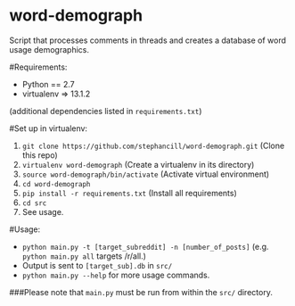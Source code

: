 # word-demograph
Script that processes comments in threads and creates a database of word usage demographics.

#Requirements:
* Python == 2.7
* virtualenv => 13.1.2

(additional dependencies listed in `requirements.txt`)

#Set up in virtualenv:
1. `git clone https://github.com/stephancill/word-demograph.git` (Clone this repo)
2. `virtualenv word-demograph` (Create a virtualenv in its directory)
3. `source word-demograph/bin/activate` (Activate virtual environment)
3. `cd word-demograph`
4. `pip install -r requirements.txt` (Install all requirements)
5. `cd src`
6. See usage.

#Usage:
* `python main.py -t [target_subreddit] -n [number_of_posts]`
(e.g. `python main.py all` targets /r/all.)
* Output is sent to `[target_sub].db` in `src/`
* `python main.py --help` for more usage commands.

###Please note that `main.py` must be run from within the `src/` directory.
